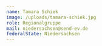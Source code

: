 ```yaml
---
name: Tamara Schiek
image: /uploads/tamara-schiek.jpg
role: Regionalgruppe
mail: niedersachsen@send-ev.de
federalState: Niedersachsen
---
```

